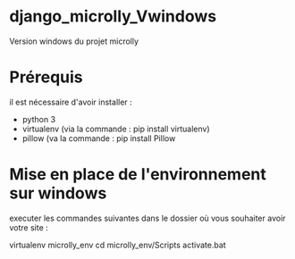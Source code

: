 # django_microlly_Vwindows
Version windows du projet microlly

# Prérequis

il est nécessaire d'avoir installer :
- python 3
- virtualenv (via la commande : pip install virtualenv)
- pillow (va la commande : pip install Pillow


# Mise en place de l'environnement sur windows

executer les commandes suivantes dans le dossier où vous souhaiter avoir votre site :

virtualenv microlly_env
cd microlly_env/Scripts
activate.bat



